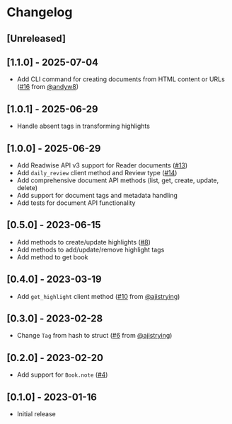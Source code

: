 # Changelog

## [Unreleased]

## [1.1.0] - 2025-07-04
- Add CLI command for creating documents from HTML content or URLs ([#16](https://github.com/joshbeckman/readwise-ruby/pull/16) from [@andyw8](https://github.com/andyw8))

## [1.0.1] - 2025-06-29
- Handle absent tags in transforming highlights

## [1.0.0] - 2025-06-29
- Add Readwise API v3 support for Reader documents ([#13](https://github.com/joshbeckman/readwise-ruby/pull/13))
- Add `daily_review` client method and Review type ([#14](https://github.com/joshbeckman/readwise-ruby/pull/14))
- Add comprehensive document API methods (list, get, create, update, delete)
- Add support for document tags and metadata handling
- Add tests for document API functionality

## [0.5.0] - 2023-06-15
- Add methods to create/update highlights ([#8](https://github.com/joshbeckman/readwise-ruby/pull/12))
- Add methods to add/update/remove highlight tags
- Add method to get book

## [0.4.0] - 2023-03-19

- Add `get_highlight` client method ([#10](https://github.com/joshbeckman/readwise-ruby/pull/10) from [@ajistrying](https://github.com/ajistrying))

## [0.3.0] - 2023-02-28

- Change `Tag` from hash to struct ([#6](https://github.com/joshbeckman/readwise-ruby/pull/6) from [@ajistrying](https://github.com/ajistrying))

## [0.2.0] - 2023-02-20

- Add support for `Book.note` ([#4](https://github.com/joshbeckman/readwise-ruby/pull/4))

## [0.1.0] - 2023-01-16

- Initial release
